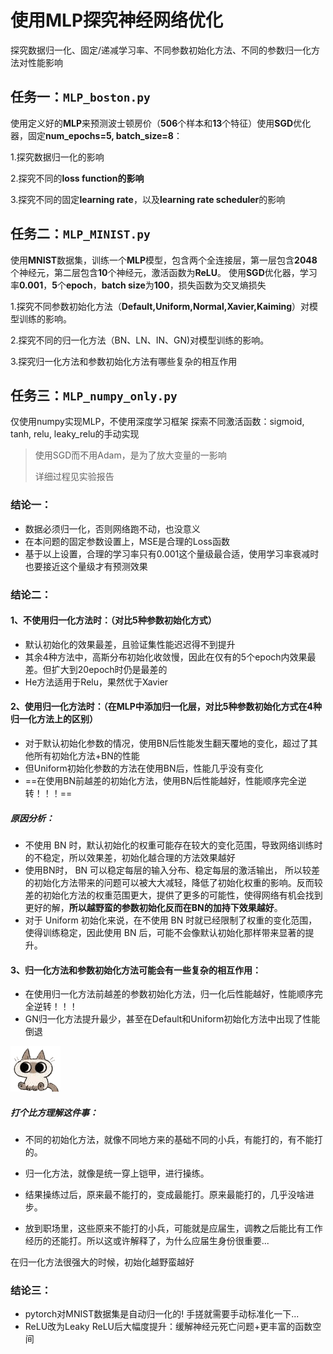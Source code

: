 # 使用MLP探究神经网络优化

探究数据归一化、固定/递减学习率、不同参数初始化方法、不同的参数归一化方法对性能影响  



## 任务一：`MLP_boston.py`

使用定义好的**MLP**来预测波士顿房价（**506**个样本和**13**个特征）使用**SGD**优化器，固定**num_epochs=5, batch_size=8**：

1.探究数据归一化的影响

2.探究不同的**loss function的影响**

3.探究不同的固定**learning rate**，以及**learning rate scheduler**的影响

## 任务二：`MLP_MINIST.py`

使用**MNIST**数据集，训练一个**MLP**模型，包含两个全连接层，第一层包含**2048**个神经元，第二层包含**10**个神经元，激活函数为**ReLU**。
使用**SGD**优化器，学习率**0.001**，**5**个**epoch**，**batch size**为**100**，损失函数为交叉熵损失

1.探究不同参数初始化方法（**Default,Uniform,Normal,Xavier,Kaiming**）对模型训练的影响。

2.探究不同的归一化方法（BN、LN、IN、GN)对模型训练的影响。

3.探究归一化方法和参数初始化方法有哪些复杂的相互作用


## 任务三：`MLP_numpy_only.py`

仅使用numpy实现MLP，不使用深度学习框架
探索不同激活函数：sigmoid, tanh, relu, leaky_relu的手动实现


> 使用SGD而不用Adam，是为了放大变量的一影响
>
> 详细过程见实验报告


### 结论一：

- 数据必须归一化，否则网络跑不动，也没意义
- 在本问题的固定参数设置上，MSE是合理的Loss函数
- 基于以上设置，合理的学习率只有0.001这个量级最合适，使用学习率衰减时也要接近这个量级才有预测效果


 


### 结论二：

#### 1、不使用归一化方法时：（对比5种参数初始化方式）

- 默认初始化的效果最差，且验证集性能迟迟得不到提升
- 其余4种方法中，高斯分布初始化收敛慢，因此在仅有的5个epoch内效果最差。但扩大到20epoch时仍是最差的
- He方法适用于Relu，果然优于Xavier

#### 2、使用归一化方法时：（在MLP中添加归一化层，对比5种参数初始化方式在4种归一化方法上的区别）

- 对于默认初始化参数的情况，使用BN后性能发生翻天覆地的变化，超过了其他所有初始化方法+BN的性能
- 但Uniform初始化参数的方法在使用BN后，性能几乎没有变化
- ==在使用BN前越差的初始化方法，使用BN后性能越好，性能顺序完全逆转！！！==

##### 原因分析：

- 不使用 BN 时，默认初始化的权重可能存在较大的变化范围，导致网络训练时的不稳定，所以效果差，初始化越合理的方法效果越好
- 使用BN时， BN 可以稳定每层的输入分布、稳定每层的激活输出， 所以较差的初始化方法带来的问题可以被大大减轻，降低了初始化权重的影响。反而较差的初始化方法的权重范围更大，提供了更多的可能性，使得网络有机会找到更好的解，**所以越野蛮的参数初始化反而在BN的加持下效果越好**。
- 对于 Uniform 初始化来说，在不使用 BN 时就已经限制了权重的变化范围，使得训练稳定，因此使用 BN 后，可能不会像默认初始化那样带来显著的提升。



#### 3、归一化方法和参数初始化方法可能会有一些复杂的相互作用：

- 在使用归一化方法前越差的参数初始化方法，归一化后性能越好，性能顺序完全逆转！！！
- GN归一化方法提升最少，甚至在Default和Uniform初始化方法中出现了性能倒退

![img](./README.assets/LQRC}S6`JZ5P[J480$G96KS.gif)

##### 打个比方理解这件事：

- 不同的初始化方法，就像不同地方来的基础不同的小兵，有能打的，有不能打的。

- 归一化方法，就像是统一穿上铠甲，进行操练。

- 结果操练过后，原来最不能打的，变成最能打。原来最能打的，几乎没啥进步。

- 放到职场里，这些原来不能打的小兵，可能就是应届生，调教之后能比有工作经历的还能打。所以这或许解释了，为什么应届生身份很重要...


在归一化方法很强大的时候，初始化越野蛮越好


### 结论三：

- pytorch对MNIST数据集是自动归一化的! 手搓就需要手动标准化一下...
- ReLU改为Leaky ReLU后大幅度提升：缓解神经元死亡问题+更丰富的函数空间
